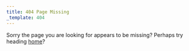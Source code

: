 ```yaml
---
title: 404 Page Missing
_template: 404
---
```

Sorry the page you are looking for appears to be missing? Perhaps try heading [home](/)?
